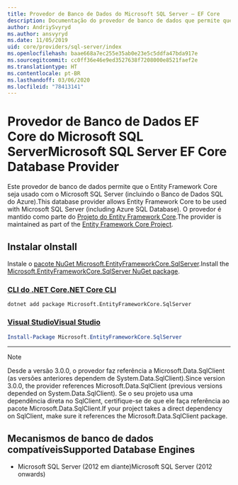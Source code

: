 ```yaml
---
title: Provedor de Banco de Dados do Microsoft SQL Server – EF Core
description: Documentação do provedor de banco de dados que permite que o Entity Framework Core seja usado com o Microsoft SQL Server
author: AndriySvyryd
ms.author: ansvyryd
ms.date: 11/05/2019
uid: core/providers/sql-server/index
ms.openlocfilehash: baae668a7ec255e35ab0e23e5c5ddfa47bda917e
ms.sourcegitcommit: cc0ff36e46e9ed3527638f7208000e8521faef2e
ms.translationtype: HT
ms.contentlocale: pt-BR
ms.lasthandoff: 03/06/2020
ms.locfileid: "78413141"
---
```

# <a name="microsoft-sql-server-ef-core-database-provider"></a><span data-ttu-id="fd30e-103">Provedor de Banco de Dados EF Core do Microsoft SQL Server</span><span class="sxs-lookup"><span data-stu-id="fd30e-103">Microsoft SQL Server EF Core Database Provider</span></span>

<span data-ttu-id="fd30e-104">Este provedor de banco de dados permite que o Entity Framework Core seja usado com o Microsoft SQL Server (incluindo o Banco de Dados SQL do Azure).</span><span class="sxs-lookup"><span data-stu-id="fd30e-104">This database provider allows Entity Framework Core to be used with Microsoft SQL Server (including Azure SQL Database).</span></span> <span data-ttu-id="fd30e-105">O provedor é mantido como parte do [Projeto do Entity Framework Core](https://github.com/aspnet/EntityFrameworkCore).</span><span class="sxs-lookup"><span data-stu-id="fd30e-105">The provider is maintained as part of the [Entity Framework Core Project](https://github.com/aspnet/EntityFrameworkCore).</span></span>

## <a name="install"></a><span data-ttu-id="fd30e-106">Instalar o</span><span class="sxs-lookup"><span data-stu-id="fd30e-106">Install</span></span>

<span data-ttu-id="fd30e-107">Instale o [pacote NuGet Microsoft.EntityFrameworkCore.SqlServer](https://www.nuget.org/packages/Microsoft.EntityFrameworkCore.SqlServer/).</span><span class="sxs-lookup"><span data-stu-id="fd30e-107">Install the [Microsoft.EntityFrameworkCore.SqlServer NuGet package](https://www.nuget.org/packages/Microsoft.EntityFrameworkCore.SqlServer/).</span></span>

### <a name="net-core-cli"></a>[<span data-ttu-id="fd30e-108">CLI do .NET Core</span><span class="sxs-lookup"><span data-stu-id="fd30e-108">.NET Core CLI</span></span>](#tab/dotnet-core-cli)

```dotnetcli
dotnet add package Microsoft.EntityFrameworkCore.SqlServer
```

### <a name="visual-studio"></a>[<span data-ttu-id="fd30e-109">Visual Studio</span><span class="sxs-lookup"><span data-stu-id="fd30e-109">Visual Studio</span></span>](#tab/vs)

``` powershell
Install-Package Microsoft.EntityFrameworkCore.SqlServer
```

***

> [!NOTE]
> <span data-ttu-id="fd30e-110">Desde a versão 3.0.0, o provedor faz referência a Microsoft.Data.SqlClient (as versões anteriores dependem de System.Data.SqlClient).</span><span class="sxs-lookup"><span data-stu-id="fd30e-110">Since version 3.0.0, the provider references Microsoft.Data.SqlClient (previous versions depended on System.Data.SqlClient).</span></span> <span data-ttu-id="fd30e-111">Se o seu projeto usa uma dependência direta no SqlClient, certifique-se de que ele faça referência ao pacote Microsoft.Data.SqlClient.</span><span class="sxs-lookup"><span data-stu-id="fd30e-111">If your project takes a direct dependency on SqlClient, make sure it references the Microsoft.Data.SqlClient package.</span></span>

## <a name="supported-database-engines"></a><span data-ttu-id="fd30e-112">Mecanismos de banco de dados compatíveis</span><span class="sxs-lookup"><span data-stu-id="fd30e-112">Supported Database Engines</span></span>

* <span data-ttu-id="fd30e-113">Microsoft SQL Server (2012 em diante)</span><span class="sxs-lookup"><span data-stu-id="fd30e-113">Microsoft SQL Server (2012 onwards)</span></span>
